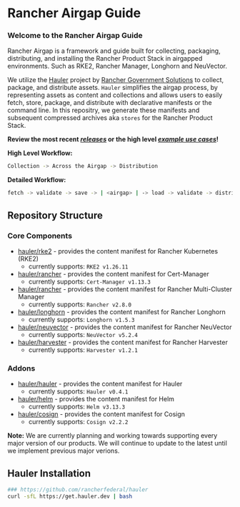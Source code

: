 # Rancher Airgap Guide

### Welcome to the Rancher Airgap Guide
Rancher Airgap is a framework and guide built for collecting, packaging, distributing, and installing the Rancher Product Stack in airgapped environments. Such as RKE2, Rancher Manager, Longhorn and NeuVector.

We utilize the [Hauler](https://github.com/rancherfederal/hauler) project by [Rancher Government Solutions](https://github.com/rancherfederal) to collect, package, and distribute assets. `Hauler` simplifies the airgap process, by representing assets as content and collections and allows users to easily fetch, store, package, and distribute with declarative manifests or the command line. In this repositry, we generate these manifests and subsequent compressed archives aka `stores` for the Rancher Product Stack.

**Review the most recent *[releases](https://github.com/zackbradys/rancher-airgap/releases)* or the high level *[example use cases](examples)*!**

**High Level Workflow:**
```bash
Collection -> Across the Airgap -> Distribution
```

**Detailed Workflow:**
```bash
fetch -> validate -> save -> | <airgap> | -> load -> validate -> distribute
```

## Repository Structure

### Core Components
* [hauler/rke2](hauler/rke2/README.md) - provides the content manifest for Rancher Kubernetes (RKE2)
  * currently supports: `RKE2 v1.26.11`
* [hauler/rancher](hauler/rancher/README.md) - provides the content manifest for Cert-Manager
  * currently supports: `Cert-Manager v1.13.3`
* [hauler/rancher](hauler/rancher/README.md) - provides the content manifest for Rancher Multi-Cluster Manager
  * currently supports: `Rancher v2.8.0`
* [hauler/longhorn](hauler/longhorn/README.md) - provides the content manifest for Rancher Longhorn
  * currently supports: `Longhorn v1.5.3`
* [hauler/neuvector](hauler/neuvector/README.md) - provides the content manifest for Rancher NeuVector
  * currently supports: `NeuVector v5.2.4`
* [hauler/harvester](hauler/harvester/README.md) - provides the content manifest for Rancher Harvester
  * currently supports: `Harvester v1.2.1`

### Addons
* [hauler/hauler](hauler/hauler/README.md) - provides the content manifest for Hauler
  * currently supports: `Hauler v0.4.1`
* [hauler/helm](hauler/helm/README.md) - provides the content manifest for Helm
  * currently supports: `Helm v3.13.3`
* [hauler/cosign](hauler/cosign/README.md) - provides the content manifest for Cosign
  * currently supports: `Cosign v2.2.2`

**Note:** We are currently planning and working towards supporting every major version of our products. We will continue to update to the latest until we implement previous major verions.

## Hauler Installation
```bash
### https://github.com/rancherfederal/hauler
curl -sfL https://get.hauler.dev | bash
```